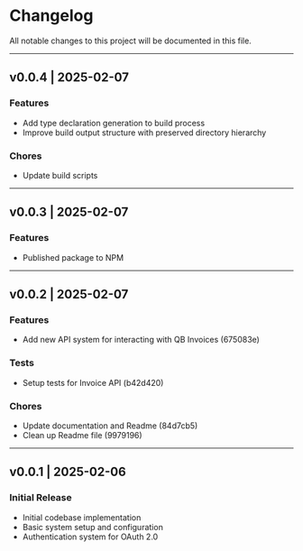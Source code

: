 # Changelog

All notable changes to this project will be documented in this file.

---

## **v0.0.4** | 2025-02-07

### Features

- Add type declaration generation to build process
- Improve build output structure with preserved directory hierarchy

### Chores

- Update build scripts

---

## **v0.0.3** | 2025-02-07

### Features

- Published package to NPM

---

## **v0.0.2** | 2025-02-07

### Features

- Add new API system for interacting with QB Invoices (675083e)

### Tests

- Setup tests for Invoice API (b42d420)

### Chores

- Update documentation and Readme (84d7cb5)
- Clean up Readme file (9979196)

---

## **v0.0.1** | 2025-02-06

### Initial Release

- Initial codebase implementation
- Basic system setup and configuration
- Authentication system for OAuth 2.0
